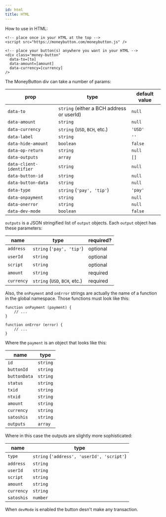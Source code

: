 ```yaml
---
id: html
title: HTML
---
```


How to use in HTML:

```
<!-- place once in your HTML at the top -->
<script src="https://moneybutton.com/moneybutton.js" />
```

```
<!-- place your button(s) anywhere you want in your HTML -->
<div class="money-button"
  data-to=[to]
  data-amount=[amount]
  data-currency=[currency]
/>
```

The MoneyButton div can take a number of params:

| prop                     | type                                      | default value |
| ------------------------ | ----------------------------------------- | ------------- |
| `data-to`                | `string` (either a BCH address or userId) | `null`        |
| `data-amount`            | `string`                                  | `null`        |
| `data-currency`          | `string` (`USD`, `BCH`, etc.)             | `'USD'`       |
| `data-label`             | `string`                                  | `''`          |
| `data-hide-amount`       | `boolean`                                 | `false`       |
| `data-op-return`         | `string`                                  | `null`        |
| `data-outputs`           | `array`                                   | `[]`          |
| `data-client-identifier` | `string`                                  | `null`        |
| `data-button-id`         | `string`                                  | `null`        |
| `data-button-data`       | `string`                                  | `null`        |
| `data-type`              | `string` (`'pay', 'tip'`)                 | `'pay'`       |
| `data-onpayment`         | `string`                                  | `null`        |
| `data-onerror`           | `string`                                  | `null`        |
| `data-dev-mode`          | `boolean`                                 | `false`       |

`outputs` is a JSON stringified list of `output` objects. Each `output` object has these parameters:

| name       | type                          | required? |
| ---------- | ----------------------------- | --------- |
| `address`  | `string` (`'pay', 'tip'`)     | optional  |
| `userId`   | `string`                      | optional  |
| `script`   | `string`                      | optional  |
| `amount`   | `string`                      | required  |
| `currency` | `string` (`USD`, `BCH`, etc.) | required  |

Also, the `onPayment` and `onError` strings are actually the name of a function in the global namespace. Those functions must look like this:

```
function onPayment (payment) {
    // ...
}

function onError (error) {
    // ...
}
```

Where the `payment` is an object that looks like this:

| name         | type     |
| ------------ | -------- |
| `id`         | `string` |
| `buttonId`   | `string` |
| `buttonData` | `string` |
| `status`     | `string` |
| `txid`       | `string` |
| `ntxid`      | `string` |
| `amount`     | `string` |
| `currency`   | `string` |
| `satoshis`   | `string` |
| `outputs`    | `array`  |

Where in this case the outputs are slightly more sophisticated:

| name       | type                                       |
| ---------- | ------------------------------------------ |
| `type`     | `string` (`'address', 'userId', 'script'`) |
| `address`  | `string`                                   |
| `userId`   | `string`                                   |
| `script`   | `string`                                   |
| `amount`   | `string`                                   |
| `currency` | `string`                                   |
| `satoshis` | `number`                                   |

When `devMode` is enabled the button desn't make any transaction.
